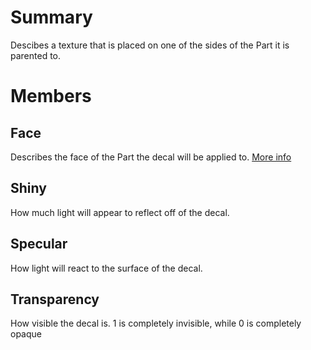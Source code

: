 # Summary
Descibes a texture that is placed on one of the sides of the Part it is parented to.

# Members

## Face
Describes the face of the Part the decal will be applied to. <a href='http://wiki.roblox.com/index.php/NormalId' target='_blank'>More info</a>

## Shiny
How much light will appear to reflect off of the decal.

## Specular
How light will react to the surface of the decal.

## Transparency
How visible the decal is.  1 is completely invisible, while 0 is completely opaque
